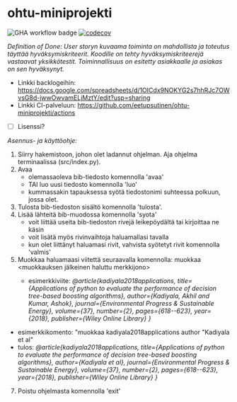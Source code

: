 # ohtu-miniprojekti
![GHA workflow badge](https://github.com/eetupsutinen/ohtu-miniprojekti/workflows/CI/badge.svg)
[![codecov](https://codecov.io/gh/eetupsutinen/ohtu-miniprojekti/graph/badge.svg?token=2A06H0INDB)](https://codecov.io/gh/eetupsutinen/ohtu-miniprojekti)

*Definition of Done: User storyn kuvaama toiminta on mahdollista ja toteutus täyttää hyväksymiskriteerit. Koodille on tehty hyväksymiskriteerejä vastaavat 
yksikkötestit. Toiminnallisuus on esitetty asiakkaalle ja asiakas on sen hyväksynyt.*
  
- Linkki backlogeihin: https://docs.google.com/spreadsheets/d/1OICdx9NOKYG2s7hhRJc7OWvsG8d-jwwOwvamELjMztY/edit?usp=sharing
- Linkki CI-palveluun: https://github.com/eetupsutinen/ohtu-miniprojekti/actions
- [ ] Lisenssi?

*Asennus- ja käyttöohje:*

1. Siirry hakemistoon, johon olet ladannut ohjelman. Aja ohjelma terminaalissa (src/index.py).
2. Avaa
   - olemassaoleva bib-tiedosto komennolla 'avaa' 
   - TAI luo uusi tiedosto komennolla 'luo'
   - kummassakin tapauksessa syötä tiedostonimi suhteessa polkuun, jossa olet.
3. Tulosta bib-tiedoston sisältö komennolla 'tulosta'.
4. Lisää lähteitä bib-muodossa komennolla 'syota'
   - voit liittää useita bib-tiedoston rivejä leikepöydältä tai kirjoittaa ne käsin
   - voit lisätä myös rivinvaihtoja haluamallasi tavalla
   - kun olet liittänyt haluamasi rivit, vahvista syötetyt rivit komennolla 'valmis'
5. Muokkaa haluamaasi viitettä seuraavalla komennolla: muokkaa <muokattavan viitteen avain> <muokattavan parametrin tyyppi> <muokkauksen jälkeinen haluttu merkkijono>
   - esimerkkiviite:
    *@article{kadiyala2018applications,
    title={Applications of python to evaluate the performance of decision tree-based boosting algorithms},
    author={Kadiyala, Akhil and Kumar, Ashok},
    journal={Environmental Progress \& Sustainable Energy},
    volume={37},
    number={2},
    pages={618--623},
    year={2018},
    publisher={Wiley Online Library}
    }*
  - esimerkkikomento: "muokkaa kadiyala2018applications author "Kadiyala et al"
  - tulos:
    *@article{kadiyala2018applications,
    title={Applications of python to evaluate the performance of decision tree-based boosting algorithms},
    author={Kadiyala et al},
    journal={Environmental Progress \& Sustainable Energy},
    volume={37},
    number={2},
    pages={618--623},
    year={2018},
    publisher={Wiley Online Library}
    }*
7. Poistu ohjelmasta komennolla 'exit'
